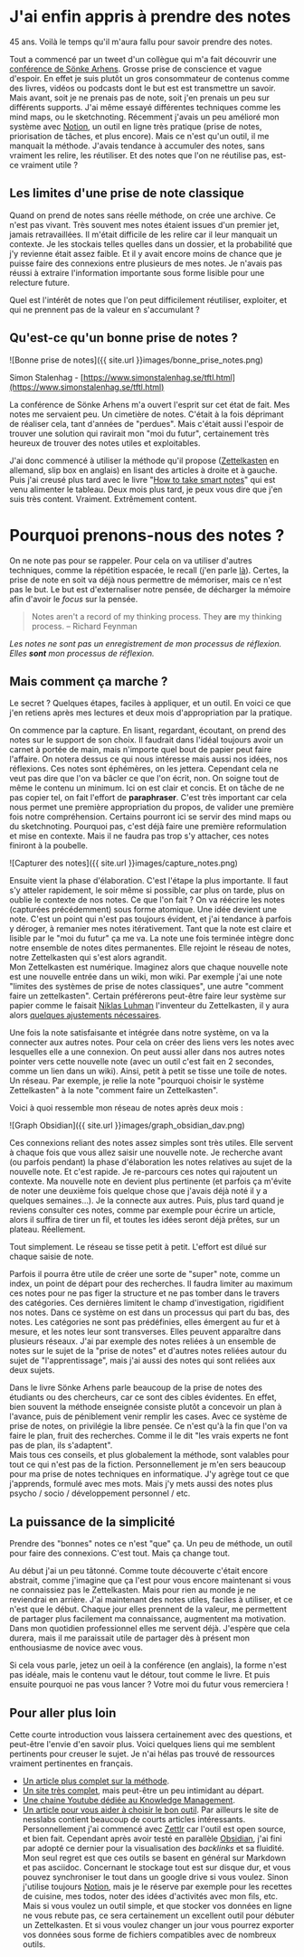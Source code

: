 # J'ai enfin appris à prendre des notes

45 ans. Voilà le temps qu'il m'aura fallu pour savoir prendre des notes. 

Tout a commencé par un tweet d'un collègue qui m'a fait découvrir une [conférence de Sönke Arhens](https://www.youtube.com/watch?v=nPOI4f7yCag). Grosse prise de conscience et vague d'espoir. En effet je suis plutôt un gros consommateur de contenus comme des livres, vidéos ou podcasts dont le but est est transmettre un savoir. Mais avant, soit je ne prenais pas de note, soit j'en prenais un peu sur différents supports. J'ai même essayé différentes techniques comme les mind maps, ou le sketchnoting. Récemment j'avais un peu amélioré mon système avec [Notion](http://notion.so), un outil en ligne très pratique (prise de notes, priorisation de tâches, et plus encore). Mais ce n'est qu'un outil, il me manquait la méthode. J'avais tendance à accumuler des notes, sans vraiment les relire, les réutiliser. Et des notes que l'on ne réutilise pas, est-ce vraiment utile ? 

## Les limites d'une prise de note classique

Quand on prend de notes sans réelle méthode, on crée une archive. Ce n'est pas vivant. Très souvent mes notes étaient issues d'un premier jet, jamais retravaillées. Il m'était difficile de les relire car il leur manquait un contexte. Je les stockais telles quelles dans un dossier, et la probabilité que j'y revienne était assez faible. Et il y avait encore moins de chance que je puisse faire des connexions entre plusieurs de mes notes. Je n'avais pas réussi à extraire l'information importante sous forme lisible pour une relecture future. 

Quel est l'intérêt de notes que l'on peut difficilement réutiliser, exploiter, et qui ne prennent pas de la valeur en s'accumulant ? 

## Qu'est-ce qu'un bonne prise de notes ?

![Bonne prise de notes]({{ site.url }}images/bonne_prise_notes.png)

Simon Stalenhag - [https://www.simonstalenhag.se/tftl.html](https://www.simonstalenhag.se/tftl.html)

La conférence de Sönke Arhens m'a ouvert l'esprit sur cet état de fait. Mes notes me servaient peu. Un cimetière de notes. C'était à la fois déprimant de réaliser cela, tant d'années de "perdues". Mais c'était aussi l'espoir de trouver une solution qui ravirait mon "moi du futur", certainement très heureux de trouver des notes utiles et exploitables. 

J'ai donc commencé à utiliser la méthode qu'il propose ([Zettelkasten](https://en.wikipedia.org/wiki/Zettelkasten) en allemand, slip box en anglais) en lisant des articles à droite et à gauche. Puis j'ai creusé plus tard avec le livre "[How to take smart notes](https://takesmartnotes.com/#book)" qui est venu alimenter le tableau. Deux mois plus tard, je peux vous dire que j'en suis très content. Vraiment. Extrêmement content. 

# Pourquoi prenons-nous des notes ?

On ne note pas pour se rappeler. Pour cela on va utiliser d'autres techniques, comme la répétition espacée, le recall (j'en parle [là](http://fego.github.io/2020/09/27/Apprendre-%C3%A0-apprendre.html)). Certes, la prise de note en soit va déjà nous permettre de mémoriser, mais ce n'est pas le but. Le but est d'externaliser notre pensée, de décharger la mémoire afin d'avoir le *focus* sur la pensée. 

> Notes aren't a record of my thinking process. They **are** my thinking process.
– Richard Feynman

*Les notes ne sont pas un enregistrement de mon processus de réflexion. Elles **sont** mon processus de réflexion.*

## Mais comment ça marche ?

Le secret ? Quelques étapes, faciles à appliquer, et un outil. En voici ce que j'en retiens après mes lectures et deux mois d'appropriation par la pratique. 

On commence par la capture. En lisant, regardant, écoutant, on prend des notes sur le support de son choix. Il faudrait dans l'idéal toujours avoir un carnet à portée de main, mais n'importe quel bout de papier peut faire l'affaire. On notera dessus ce qui nous intéresse mais aussi nos idées, nos réflexions. Ces notes sont éphémères, on les jettera. Cependant cela ne veut pas dire que l'on va bâcler ce que l'on écrit, non. On soigne tout de même le contenu un minimum. Ici on est clair et concis. Et on tâche de ne pas copier tel, on fait l'effort de **paraphraser**. C'est très important car cela nous permet une première appropriation du propos, de valider une première fois notre compréhension. 
Certains pourront ici se servir des mind maps ou du sketchnoting. Pourquoi pas, c'est déjà faire une première reformulation et mise en contexte. Mais il ne faudra pas trop s'y attacher, ces notes finiront à la poubelle. 

![Capturer des notes]({{ site.url }}images/capture_notes.png)

Ensuite vient la phase d'élaboration. C'est l'étape la plus importante. Il faut s'y atteler rapidement, le soir même si possible, car plus on tarde, plus on oublie le contexte de nos notes. Ce que l'on fait ? On va réécrire les notes (capturées précédemment) sous forme atomique. Une idée devient une note. C'est un point qui n'est pas toujours évident, et j'ai tendance à parfois y déroger, à remanier mes notes itérativement. Tant que la note est claire et lisible par le "moi du futur" ça me va. La note une fois terminée intègre donc notre ensemble de notes dites permanentes. Elle rejoint le réseau de notes, notre Zettelkasten qui s'est alors agrandit.  
Mon Zettelkasten est numérique. Imaginez alors que chaque nouvelle note est une nouvelle entrée dans un wiki, mon wiki. Par exemple j'ai une note "limites des systèmes de prise de notes classiques", une autre "comment faire un zettelkasten".  Certain préférerons peut-être faire leur système sur papier comme le faisait [Niklas Luhman](https://fr.wikipedia.org/wiki/Niklas_Luhmann) l'inventeur du Zettelkasten, il y aura alors [quelques ajustements nécessaires](https://www.lesswrong.com/posts/NfdHG6oHBJ8Qxc26s/the-zettelkasten-method-1).

Une fois la note satisfaisante et intégrée dans notre système, on va la connecter aux autres notes. Pour cela on créer des liens vers les notes avec lesquelles elle a une connexion. On peut aussi aller dans nos autres notes pointer vers cette nouvelle note (avec un outil c'est fait en 2 secondes, comme un lien dans un wiki). Ainsi, petit à petit se tisse une toile de notes. Un réseau. Par exemple, je relie la note "pourquoi choisir le système Zettelkasten" à la note "comment faire un Zettelkasten". 

Voici à quoi ressemble mon réseau de notes après deux mois : 

![Graph Obsidian]({{ site.url }}images/graph_obsidian_dav.png)

Ces connexions reliant des notes assez simples sont très utiles. Elle servent à chaque fois que vous allez saisir une nouvelle note. Je recherche avant (ou parfois pendant) la phase d'élaboration les notes relatives au sujet de la nouvelle note. Et c'est rapide. Je re-parcours ces notes qui rajoutent un contexte. Ma nouvelle note en devient plus pertinente (et parfois ça m'évite de noter une deuxième fois quelque chose que j'avais déjà noté il y a quelques semaines...). Je la connecte aux autres. Puis, plus tard quand je reviens consulter ces notes, comme par exemple pour écrire un article, alors il suffira de tirer un fil, et toutes les idées seront déjà prêtes, sur un plateau. Réellement. 

Tout simplement. Le réseau se tisse petit à petit. L'effort est dilué sur chaque saisie de note. 

Parfois il pourra être utile de créer une sorte de "super" note, comme un index, un point de départ pour des recherches. Il faudra limiter au maximum ces notes pour ne pas figer la structure et ne pas tomber dans le travers des catégories. Ces dernières limitent le champ d'investigation, rigidifient nos notes. Dans ce système on est dans un processus qui part du bas, des notes. Les catégories ne sont pas prédéfinies, elles émergent au fur et à mesure, et les notes leur sont transverses. Elles peuvent apparaître dans plusieurs réseaux. J'ai par exemple des notes reliées à un ensemble de notes sur le sujet de la "prise de notes" et d'autres notes reliées autour du sujet de "l'apprentissage", mais j'ai aussi des notes qui sont reliées aux deux sujets. 

Dans le livre Sönke Arhens parle beaucoup de la prise de notes des étudiants ou des chercheurs, car ce sont des cibles évidentes. En effet, bien souvent la méthode enseignée consiste plutôt a concevoir un plan à l'avance, puis de péniblement venir remplir les cases. Avec ce système de prise de notes, on privilégie la libre pensée. Ce n'est qu'à la fin que l'on va faire le plan, fruit des recherches. Comme il le dit "les vrais experts ne font pas de plan, ils s'adaptent".  
Mais tous ces conseils, et plus globalement la méthode, sont valables pour tout ce qui n'est pas de la fiction. Personnellement je m'en sers beaucoup pour ma prise de notes techniques en informatique. J'y agrège tout ce que j'apprends, formulé avec mes mots. Mais j'y mets aussi des notes plus psycho / socio / développement personnel / etc. 

## La puissance de la simplicité

Prendre des "bonnes" notes ce n'est "que" ça. Un peu de méthode, un outil pour faire des connexions. C'est tout. Mais ça change tout. 

Au début j'ai un peu tâtonné. Comme toute découverte c'était encore abstrait, comme j'imagine que ça l'est pour vous encore maintenant si vous ne connaissiez pas le Zettelkasten. Mais pour rien au monde je ne reviendrai en arrière. J'ai maintenant des notes utiles, faciles à utiliser, et ce n'est que le début. Chaque jour elles prennent de la valeur, me permettent de partager plus facilement ma connaissance, augmentent ma motivation. Dans mon quotidien professionnel elles me servent déjà. J'espère que cela durera, mais il me paraissait utile de partager dès à présent mon enthousiasme de novice avec vous. 

Si cela vous parle, jetez un oeil à la conférence (en anglais), la forme n'est pas idéale, mais le contenu vaut le détour, tout comme le livre. Et puis ensuite pourquoi ne pas vous lancer ? Votre moi du futur vous remerciera ! 

## Pour aller plus loin

Cette courte introduction vous laissera certainement avec des questions, et peut-être l'envie d'en savoir plus. 
Voici quelques liens qui me semblent pertinents pour creuser le sujet. 
Je n'ai hélas pas trouvé de ressources vraiment pertinentes en français.

* [Un article plus complet sur la méthode](https://leananki.com/zettelkasten-method-smart-notes/). 
* [Un site très complet](https://zettelkasten.de/), mais peut-être un peu intimidant au départ. 
* [Une chaine Youtube dédiée au Knowledge Management](https://www.youtube.com/channel/UC85D7ERwhke7wVqskV_DZUA). 
* [Un article pour vous aider à choisir le bon outil](https://nesslabs.com/how-to-choose-the-right-note-taking-app#more-9889). Par ailleurs le site de nesslabs contient beaucoup de courts articles intéressants. Personnellement j'ai commencé avec [Zettlr](https://www.zettlr.com/) car l'outil est open source, et bien fait. Cependant après avoir testé en parallèle [Obsidian](https://obsidian.md/), j'ai fini par adopté ce dernier pour la visualisation des *backlinks* et sa fluidité. Mon seul regret est que ces outils se basent en général sur Markdown et pas asciidoc. Concernant le stockage tout est sur disque dur, et vous pouvez synchroniser le tout dans un google drive si vous voulez. Sinon j'utilise toujours [Notion](https://www.notion.so/Start-here-6c279d3e7e92400d93672bbdd7da1f8a), mais je le réserve par exemple pour les recettes de cuisine, mes todos, noter des idées d'activités avec mon fils, etc. Mais si vous voulez un outil simple, et que stocker vos données en ligne ne vous rebute pas, ce sera certainement un  excellent outil pour débuter un Zettelkasten. Et si vous voulez changer un jour vous pourrez exporter vos données sous forme de fichiers compatibles avec de nombreux outils.
